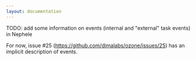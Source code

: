 ```yaml
---
layout: documentation
---
```

TODO: add some information on events (internal and "external" task events) in Nephele

For now, issue #25 (https://github.com/dimalabs/ozone/issues/25) has an implicit description of events.
